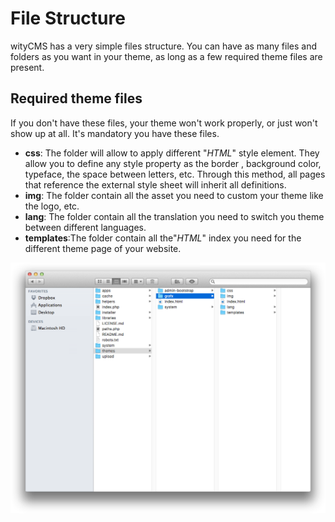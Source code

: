 # File Structure

wityCMS has a very simple files structure. You can have as many files and folders as you want in your theme, as long as a few required theme files are present.

## Required theme files
If you don't have these files, your theme won't work properly, or just won't show up at all. It's mandatory you have these files.

* **css**: The folder will allow to apply different "*HTML*" style element. They allow you to define any style property as the border , background color, typeface, the space between letters, etc. Through this method, all pages that reference the external style sheet will inherit all definitions.
* **img**: The folder contain all the asset you need to custom your theme like the logo, etc.
* **lang**: The folder contain all the translation you need to switch you theme between different languages.
* **templates**:The folder contain all the"*HTML*" index you need for the different theme page of your website.

![](02-witycms-folders-theme.png)
